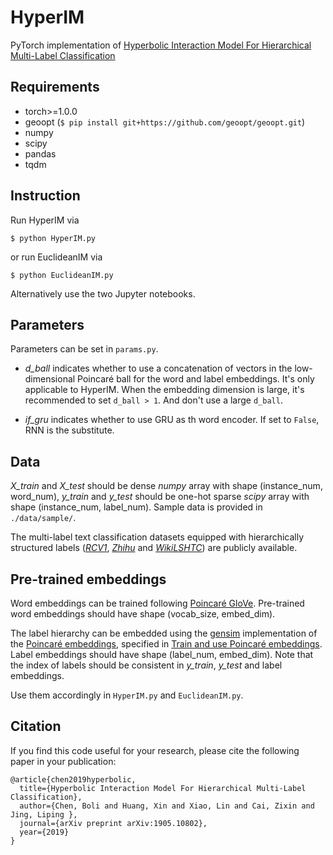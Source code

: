 # HyperIM

PyTorch implementation of [Hyperbolic Interaction Model For Hierarchical Multi-Label Classification](https://arxiv.org/abs/1905.10802)

## Requirements

- torch>=1.0.0
- geoopt (`$ pip install git+https://github.com/geoopt/geoopt.git`)
- numpy
- scipy
- pandas
- tqdm

## Instruction

Run HyperIM via

```
$ python HyperIM.py
```

or run EuclideanIM via

```
$ python EuclideanIM.py
```

Alternatively use the two Jupyter notebooks.

## Parameters

Parameters can be set in `params.py`.

- *d_ball* indicates whether to use a concatenation of vectors in the low-dimensional Poincaré ball for the word and label embeddings. It's only applicable to HyperIM. When the embedding dimension is large, it's recommended to set `d_ball > 1`. And don't use a large `d_ball`.

- *if_gru* indicates whether to use GRU as th word encoder. If set to `False`, RNN is the substitute.

## Data

*X_train* and *X_test* should be dense *numpy* array with shape (instance_num, word_num), *y_train* and *y_test* should be one-hot sparse *scipy* array with shape (instance_num, label_num). Sample data is provided in `./data/sample/`.

The multi-label text classification datasets equipped with hierarchically structured labels ([*RCV1*](http://www.ai.mit.edu/projects/jmlr/papers/volume5/lewis04a/lyrl2004_rcv1v2_README.htm), [*Zhihu*](https://biendata.com/competition/zhihu/) and [*WikiLSHTC*](http://lshtc.iit.demokritos.gr/)) are publicly available.

## Pre-trained embeddings

Word embeddings can be trained following [Poincaré GloVe](https://github.com/alex-tifrea/poincare_glove). Pre-trained word embeddings should have shape (vocab_size, embed_dim).

The label hierarchy can be embedded using the [gensim](https://radimrehurek.com/gensim/) implementation of the [Poincaré embeddings](https://github.com/facebookresearch/poincare-embeddings), specified in [Train and use Poincaré embeddings](https://radimrehurek.com/gensim/models/poincare.html). Label embeddings should have shape (label_num, embed_dim). Note that the index of labels should be consistent in *y_train*, *y_test* and label embeddings.

Use them accordingly in `HyperIM.py` and `EuclideanIM.py`.

## Citation
If you find this code useful for your research, please cite the following paper in your publication:

```
@article{chen2019hyperbolic,
  title={Hyperbolic Interaction Model For Hierarchical Multi-Label Classification},
  author={Chen, Boli and Huang, Xin and Xiao, Lin and Cai, Zixin and Jing, Liping },
  journal={arXiv preprint arXiv:1905.10802},
  year={2019}
}
```
